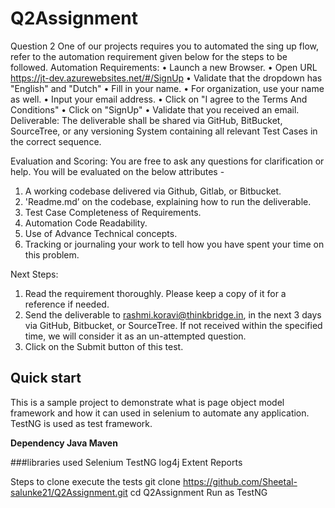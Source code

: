 # Q2Assignment
Question 2 One of our projects requires you to automated the sing up flow, refer to the automation requirement given below for the steps to be followed. 
Automation Requirements: 
  • Launch a new Browser. 
  • Open URL https://jt-dev.azurewebsites.net/#/SignUp 
  • Validate that the dropdown has "English" and "Dutch" 
  • Fill in your name. 
  • For organization, use your name as well. 
  • Input your email address. 
  • Click on "I agree to the Terms And Conditions" 
  • Click on "SignUp" 
  • Validate that you received an email. Deliverable: The deliverable shall be shared via GitHub, BitBucket, SourceTree, or any versioning System containing all relevant Test Cases in the correct sequence. 
  
 Evaluation and Scoring: You are free to ask any questions for clarification or help. 
 You will be evaluated on the below attributes - 
  1. A working codebase delivered via Github, Gitlab, or Bitbucket. 
  2. 'Readme.md’ on the codebase, explaining how to run the deliverable. 
  3. Test Case Completeness of Requirements. 
  4. Automation Code Readability. 
  5. Use of Advance Technical concepts. 
  6. Tracking or journaling your work to tell how you have spent your time on this problem. 

Next Steps: 
  1. Read the requirement thoroughly. Please keep a copy of it for a reference if needed.
  2. Send the deliverable to rashmi.koravi@thinkbridge.in, in the next 3 days via GitHub, Bitbucket, or SourceTree. If not received within the specified time, we will consider it as an un-attempted question.
  3. Click on the Submit button of this test.

## Quick start

This is a sample project to demonstrate what is page object model framework and how it can used in selenium to automate any application. TestNG is used as test framework.

**Dependency Java Maven**

###libraries used Selenium TestNG log4j Extent Reports

Steps to clone execute the tests
git clone https://github.com/Sheetal-salunke21/Q2Assignment.git
cd Q2Assignment
Run as TestNG

